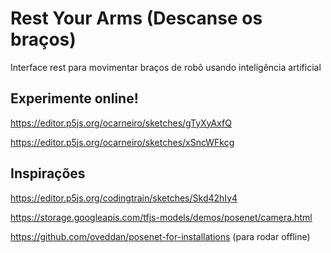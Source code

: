 # Rest Your Arms (Descanse os braços)

Interface rest para movimentar braços de robô usando inteligência artificial

## Experimente online!

https://editor.p5js.org/ocarneiro/sketches/gTyXyAxfQ

https://editor.p5js.org/ocarneiro/sketches/xSncWFkcg

## Inspirações

https://editor.p5js.org/codingtrain/sketches/Skd42hIy4

https://storage.googleapis.com/tfjs-models/demos/posenet/camera.html

https://github.com/oveddan/posenet-for-installations (para rodar offline)
